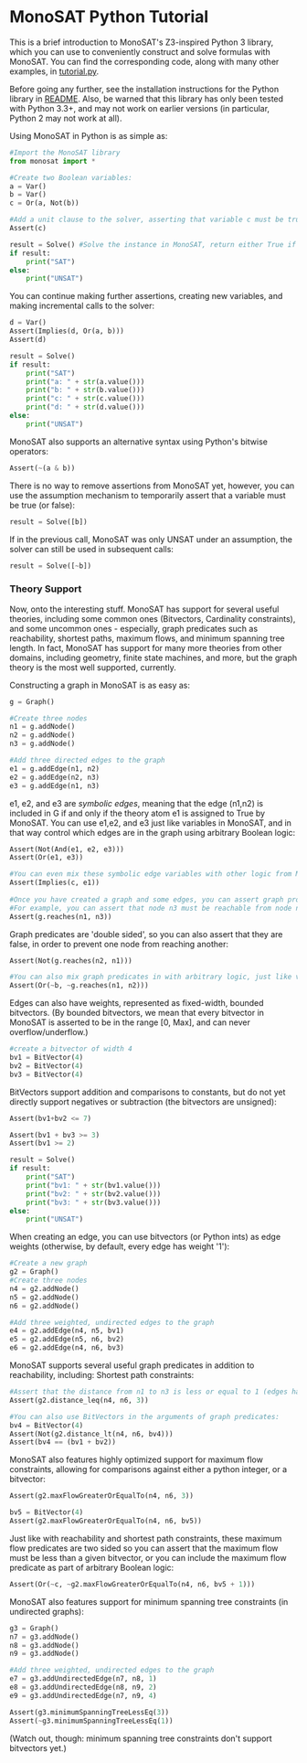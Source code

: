 # MonoSAT Python Tutorial

This is a brief introduction to MonoSAT's Z3-inspired Python 3 library, which you can use to
conveniently construct and solve formulas with MonoSAT. 
You can find the corresponding code, along with many other examples, in [tutorial.py].

Before going any further, see the installation instructions for the Python library in [README].
Also, be warned that this library has only been tested with Python 3.3+, and may not work on earlier
versions (in particular, Python 2 may not work at all).

Using MonoSAT in Python is as simple as:
```py
#Import the MonoSAT library
from monosat import *

#Create two Boolean variables:
a = Var() 
b = Var() 
c = Or(a, Not(b)) 

#Add a unit clause to the solver, asserting that variable c must be true
Assert(c)

result = Solve() #Solve the instance in MonoSAT, return either True if the instance is SAT, and False if it is UNSAT
if result:
	print("SAT")
else:
	print("UNSAT")
```
	
You can continue making further assertions, creating new variables, and making incremental calls to the solver:
```py
d = Var()
Assert(Implies(d, Or(a, b)))
Assert(d)

result = Solve()
if result:
	print("SAT")
	print("a: " + str(a.value())) 
	print("b: " + str(b.value()))
	print("c: " + str(c.value()))
	print("d: " + str(d.value()))
else:
	print("UNSAT")
```

MonoSAT also supports an alternative syntax using Python's bitwise operators:
```py
Assert(~(a & b))
```

There is no way to remove assertions from MonoSAT yet, however, you can use the assumption mechanism to
temporarily assert that a variable must be true (or false):
```py
result = Solve([b])
```

If in the previous call, MonoSAT was only UNSAT under an assumption, the solver can still be used in subsequent calls:
```py
result = Solve([~b])
```

### Theory Support
 
Now, onto the interesting stuff. 
MonoSAT has support for several useful theories, including some common ones (Bitvectors, Cardinality constraints), 
and some uncommon ones - especially, graph predicates such as reachability, shortest paths, maximum flows, and minimum spanning tree length.
In fact, MonoSAT has support for many more theories from other domains, including geometry, finite state machines, and more, but the graph theory is the most well supported, currently.

Constructing a graph in MonoSAT is as easy as:
```py
g = Graph()

#Create three nodes
n1 = g.addNode()
n2 = g.addNode()
n3 = g.addNode()

#Add three directed edges to the graph
e1 = g.addEdge(n1, n2) 
e2 = g.addEdge(n2, n3) 
e3 = g.addEdge(n1, n3)
```

e1, e2, and e3 are *symbolic edges*, meaning that the edge (n1,n2) is included in G if and only if the
theory atom e1 is assigned to True by MonoSAT.
You can use e1,e2, and e3 just like variables in MonoSAT, and in that way control which edges are in the graph
using arbitrary Boolean logic:
```py
Assert(Not(And(e1, e2, e3)))
Assert(Or(e1, e3))

#You can even mix these symbolic edge variables with other logic from MonoSAT
Assert(Implies(c, e1)) 
 
#Once you have created a graph and some edges, you can assert graph properties about that graph:
#For example, you can assert that node n3 must be reachable from node n1, in g
Assert(g.reaches(n1, n3))
```

Graph predicates are 'double sided', so you can also assert that they are false, in order to 
prevent one node from reaching another:
```py
Assert(Not(g.reaches(n2, n1)))

#You can also mix graph predicates in with arbitrary logic, just like variables and edges
Assert(Or(~b, ~g.reaches(n1, n2)))
```

Edges can also have weights, represented as fixed-width, bounded bitvectors.
(By bounded bitvectors, we mean that every bitvector in MonoSAT is asserted to 
be in the range [0, Max], and can never overflow/underflow.)
```py
#create a bitvector of width 4
bv1 = BitVector(4)
bv2 = BitVector(4)
bv3 = BitVector(4)
```

BitVectors support addition and comparisons to constants, but do not yet directly support negatives 
or subtraction (the bitvectors are unsigned):
```py
Assert(bv1+bv2 <= 7)

Assert(bv1 + bv3 >= 3)
Assert(bv1 >= 2)

result = Solve()
if result:
	print("SAT")
	print("bv1: " + str(bv1.value())) 
	print("bv2: " + str(bv2.value()))
	print("bv3: " + str(bv3.value()))
else:
	print("UNSAT")
```

When creating an edge, you can use bitvectors (or Python ints) as edge weights (otherwise, by default, every edge has weight '1'):
```py
#Create a new graph
g2 = Graph()
#Create three nodes
n4 = g2.addNode()
n5 = g2.addNode()
n6 = g2.addNode()

#Add three weighted, undirected edges to the graph
e4 = g2.addEdge(n4, n5, bv1) 
e5 = g2.addEdge(n5, n6, bv2) 
e6 = g2.addEdge(n4, n6, bv3)
```

MonoSAT supports several useful graph predicates in addition to reachability, including:
Shortest path constraints:
```py
#Assert that the distance from n1 to n3 is less or equal to 1 (edges have default weights of 1)
Assert(g2.distance_leq(n4, n6, 3)) 

#You can also use BitVectors in the arguments of graph predicates:
bv4 = BitVector(4)
Assert(Not(g2.distance_lt(n4, n6, bv4)))
Assert(bv4 == (bv1 + bv2))
```

MonoSAT also features highly optimized support for maximum flow constraints, allowing for comparisons against either a python integer, or a bitvector:
```py
Assert(g2.maxFlowGreaterOrEqualTo(n4, n6, 3))

bv5 = BitVector(4)
Assert(g2.maxFlowGreaterOrEqualTo(n4, n6, bv5))
```

Just like with reachability and shortest path constraints, these maximum flow predicates are two sided
so you can assert that the maximum flow must be less than a given bitvector, or you can include the
maximum flow predicate as part of arbitrary Boolean logic:
```py
Assert(Or(~c, ~g2.maxFlowGreaterOrEqualTo(n4, n6, bv5 + 1)))
```
	
MonoSAT also features support for minimum spanning tree constraints (in undirected graphs):
```py
g3 = Graph()
n7 = g3.addNode()
n8 = g3.addNode()
n9 = g3.addNode()

#Add three weighted, undirected edges to the graph
e7 = g3.addUndirectedEdge(n7, n8, 1) 
e8 = g3.addUndirectedEdge(n8, n9, 2) 
e9 = g3.addUndirectedEdge(n7, n9, 4)

Assert(g3.minimumSpanningTreeLessEq(3))
Assert(~g3.minimumSpanningTreeLessEq(1))
```

(Watch out, though: minimum spanning tree constraints don't support bitvectors yet.)


[tutorial.py]: examples/python/tutorial.py
[README]: README.md
